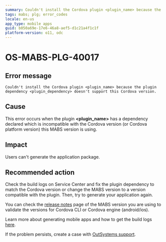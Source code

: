 ```yaml
---
summary: Couldn't install the Cordova plugin <plugin_name> because the plugin dependency <plugin_dependency> doesn't support this Cordova version.
tags: mabs; plg; error_codes
locale: en-us
app_type: mobile apps
guid: b050a69e-17e6-46a8-aef5-d1c21a4f1c1f
platform-version: o11, odc
---
```


# OS-MABS-PLG-40017

## Error message

`Couldn't install the Cordova plugin <plugin_name> because the plugin
dependency <plugin_dependency> doesn't support this Cordova version.`

## Cause

This error occurs when the plugin **&lt;plugin_name&gt;** has a dependency declared
which is incompatible with the Cordova version (or Cordova platform version)
this MABS version is using.

## Impact

Users can't generate the application package.

## Recommended action

Check the build logs on Service Center and fix the plugin dependency to match
the Cordova version or change the MABS version to a version compatible with the
plugin. Then, try to generate your application again.

You can check the [release
notes](https://success.outsystems.com/Support/Release_Notes/Mobile_Apps_Build_Service_Versions)
page of the MABS version you are using to validate the versions for Cordova CLI
or Cordova engine (android/ios).

Learn more about generating mobile apps and how to get the build logs
[here](https://success.outsystems.com/Documentation/11/Delivering_Mobile_Apps/Generate_and_Distribute_Your_Mobile_App#download-mobile-app-build-logs).

If the problem persists, create a case with [OutSystems
support](https://www.outsystems.com/support/portal/open-support-case?ErrorCode=OS-MABS-PLG-40017).
